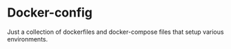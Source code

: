 # Docker-config

Just a collection of dockerfiles and docker-compose files that setup various environments.